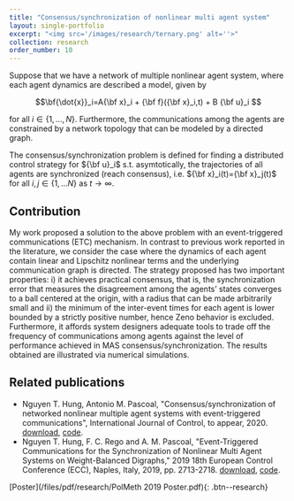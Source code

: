 ```yaml
---
title: "Consensus/synchronization of nonlinear multi agent system"
layout: single-portfolio
excerpt: "<img src='/images/research/ternary.png' alt=''>"
collection: research
order_number: 10
---
```

Suppose that we have a network of multiple nonlinear agent system, where each agent dynamics are described a model, given by 

$$\bf{\dot{x}}_i=A{\bf x}_i + {\bf f}({\bf x}_i,t) + B {\bf u}_i $$

for all $i \in \{1,...,N\}$.
Furthermore, the communications among the agents are constrained by a network topology that can be modeled by a directed graph.

The consensus/synchronization problem is defined for finding a distributed control strategy for ${\bf u}_i$ s.t. asymtotically, the trajectories of all agents are synchronized (reach consensus), i.e. ${\bf x}_i(t)={\bf x}_j(t)$ for all $i,j \in \{1,...N\}$ as $t\to \infty$. 

## Contribution
My work proposed a solution to the above problem with an event-triggered communications (ETC) mechanism. In contrast to previous work reported in the literature, we consider the case where the dynamics of each agent contain linear and Lipschitz nonlinear terms and the underlying communication graph is directed. The strategy proposed has two important
properties: i) it achieves practical consensus, that is, the synchronization error that
measures the disagreement among the agents’ states converges to a ball centered at
the origin, with a radius that can be made arbitrarily small and ii) the minimum of
the inter-event times for each agent is lower bounded by a strictly positive number,
hence Zeno behavior is excluded. Furthermore, it affords system designers adequate
tools to trade off the frequency of communications among agents against the level
of performance achieved in MAS consensus/synchronization. The results obtained
are illustrated via numerical simulations.

## Related publications

-  Nguyen T. Hung, Antonio M. Pascoal, "Consensus/synchronization of networked nonlinear
multiple agent systems with event-triggered communications", International Journal of Control, to appear, 2020. [download](https://www.dropbox.com/s/sg4yg9zde0t98lk/IJCmainwithauthor_revised.pdf?dl=0), [code]().
- Nguyen T. Hung, F. C. Rego and A. M. Pascoal, "Event-Triggered Communications for the Synchronization of Nonlinear Multi Agent Systems on Weight-Balanced Digraphs," 2019 18th European Control Conference (ECC), Naples, Italy, 2019, pp. 2713-2718. [download](https://doi.org/10.23919/ECC.2019.8796277), [code]().

[Poster](/files/pdf/research/PolMeth 2019 Poster.pdf){: .btn--research}